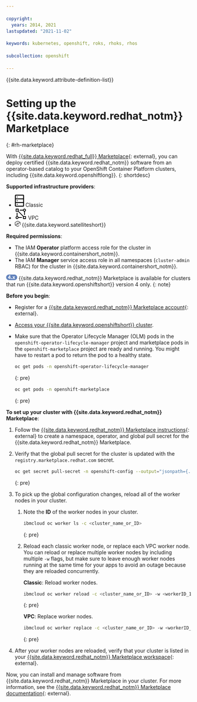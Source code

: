 ```yaml
---

copyright:
  years: 2014, 2021
lastupdated: "2021-11-02"

keywords: kubernetes, openshift, roks, rhoks, rhos

subcollection: openshift

---
```



{{site.data.keyword.attribute-definition-list}}

 

# Setting up the {{site.data.keyword.redhat_notm}} Marketplace
{: #rh-marketplace}

With [{{site.data.keyword.redhat_full}} Marketplace](https://marketplace.redhat.com/en-us){: external}, you can deploy certified {{site.data.keyword.redhat_notm}} software from an operator-based catalog to your OpenShift Container Platform clusters, including {{site.data.keyword.openshiftlong}}.
{: shortdesc}

**Supported infrastructure providers**:
* ![Classic infrastructure provider icon.](images/icon-classic-2.svg) Classic
* ![VPC infrastructure provider icon.](images/icon-vpc-2.svg) VPC
* <img src="images/icon-satellite.svg" alt="{{site.data.keyword.satelliteshort}} infrastructure provider icon" width="15" style="width:15px; border-style: none"/> {{site.data.keyword.satelliteshort}}

**Required permissions**:
* The IAM **Operator** platform access role for the cluster in {{site.data.keyword.containershort_notm}}.
* The IAM **Manager** service access role in all namespaces (`cluster-admin` RBAC) for the cluster in {{site.data.keyword.containershort_notm}}.

<img src="images/icon-version-43.png" alt="Version 4 icon" width="30" style="width:30px; border-style: none"/> {{site.data.keyword.redhat_notm}} Marketplace is available for clusters that run {{site.data.keyword.openshiftshort}} version 4 only.
{: note}

**Before you begin**:
*   Register for a [{{site.data.keyword.redhat_notm}} Marketplace account](https://marketplace.redhat.com/en-us/registration/redhat-marketplace){: external}.
*   [Access your {{site.data.keyword.openshiftshort}} cluster](/docs/openshift?topic=openshift-access_cluster).
*   Make sure that the Operator Lifecycle Manager (OLM) pods in the `openshift-operator-lifecycle-manager` project and marketplace pods in the `openshift-marketplace` project are ready and running. You might have to restart a pod to return the pod to a healthy state.
    ```sh
    oc get pods -n openshift-operator-lifecycle-manager
    ```
    {: pre}

    ```sh
    oc get pods -n openshift-marketplace
    ```
    {: pre}

**To set up your cluster with {{site.data.keyword.redhat_notm}} Marketplace**:
1. Follow the [{{site.data.keyword.redhat_notm}} Marketplace instructions](https://marketplace.redhat.com/en-us/workspace/clusters/add/register){: external} to create a namespace, operator, and global pull secret for the {{site.data.keyword.redhat_notm}} Marketplace.

2. Verify that the global pull secret for the cluster is updated with the `registry.marketplace.redhat.com` secret.
    ```sh
    oc get secret pull-secret -n openshift-config --output="jsonpath={.data.\.dockerconfigjson}" | base64 --decode | grep "marketplace" -A4
    ```
    {: pre}

3. To pick up the global configuration changes, reload all of the worker nodes in your cluster.
    1. Note the **ID** of the worker nodes in your cluster.
        ```sh
        ibmcloud oc worker ls -c <cluster_name_or_ID>
        ```
        {: pre}

    2. Reload each classic worker node, or replace each VPC worker node. You can reload or replace multiple worker nodes by including multiple `-w` flags, but make sure to leave enough worker nodes running at the same time for your apps to avoid an outage because they are reloaded concurrently.

        **Classic**: Reload worker nodes.
        ```sh
        ibmcloud oc worker reload -c <cluster_name_or_ID> -w <workerID_1> -w <workerID_2>
        ```
        {: pre}

        **VPC**: Replace worker nodes.
        ```sh
        ibmcloud oc worker replace -c <cluster_name_or_ID> -w <workerID_1> -w <workerID_2>
        ```
        {: pre}

4. After your worker nodes are reloaded, verify that your cluster is listed in your [{{site.data.keyword.redhat_notm}} Marketplace workspace](https://marketplace.redhat.com/en-us/workspace/clusters){: external}.

Now, you can install and manage software from {{site.data.keyword.redhat_notm}} Marketplace in your cluster. For more information, see the [{{site.data.keyword.redhat_notm}} Marketplace documentation](https://marketplace.redhat.com/en-us/documentation/){: external}.






